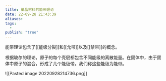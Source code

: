 ```yaml
---
title: 单晶材料的能带理论
date: 22-09-28 21:43:39
aliases: 
tags:
  - 
publish: "true"
---
```

能带理论包含了[[能级分裂]]和[[允带]]以及[[禁带]]的概念。

根据玻尔的理论，原子的每个壳层都包含不同能级的离散能量。在固体中，由于固体中原子的混合，形成了几个能级带。我们称这些能级为能带。

![[Pasted image 20220928214736.png]]
